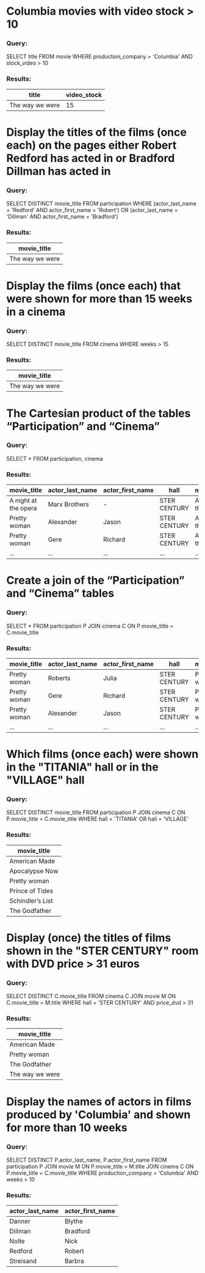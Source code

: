 # Columbia movies with video stock > 10
### Query: ###
SELECT title
FROM movie
WHERE production_company = 'Columbia' AND stock_video > 10
### Results: ###
| title             | video_stock |
|-------------------|------------|
| The way we were   | 15         |

# Display the titles of the films (once each) on the pages either Robert Redford has acted in or Bradford Dillman has acted in
### Query: ###
SELECT DISTINCT movie_title
FROM participation
WHERE (actor_last_name = 'Redford' AND actor_first_name = 'Robert') 
   OR (actor_last_name = 'Dillman' AND actor_first_name = 'Bradford')
### Results: ###
| movie_title      |
|------------------|
| The way we were  |
# Display the films (once each) that were shown for more than 15 weeks in a cinema
### Query: ###
SELECT DISTINCT movie_title
FROM cinema
WHERE weeks > 15
### Results: ###
| movie_title      |
|------------------|
| The way we were  |

# The Cartesian product of the tables “Participation” and “Cinema”
### Query: ###
SELECT *
FROM participation, cinema
### Results: ###
| movie_title           | actor_last_name | actor_first_name | hall         | movie_title_          | weeks |
|-----------------------|----------------|-----------------|-------------|----------------------|-------|
| A night at the opera  | Marx Brothers  | -               | STER CENTURY| A night in the opera  | 24    |
| Pretty woman          | Alexander      | Jason           | STER CENTURY| A night in the opera  | 24    |
| Pretty woman          | Gere           | Richard         | STER CENTURY| A night in the opera  | 24    |
| ...                   | ...            | ...             | ...         | ...                  | ...   |

# Create a join of the “Participation” and “Cinema” tables
### Query: ###
SELECT *
FROM participation P
JOIN cinema C ON P.movie_title = C.movie_title
### Results: ###
| movie_title      | actor_last_name | actor_first_name | hall         | movie_title_    | weeks |
|------------------|----------------|-----------------|-------------|----------------|-------|
| Pretty woman     | Roberts        | Julia           | STER CENTURY| Pretty woman   | 35    |
| Pretty woman     | Gere           | Richard         | STER CENTURY| Pretty woman   | 35    |
| Pretty woman     | Alexander      | Jason           | STER CENTURY| Pretty woman   | 35    |
| ...              | ...            | ...             | ...         | ...            | ...   |

# Which films (once each) were shown in the "TITANIA" hall or in the "VILLAGE" hall
### Query: ###
SELECT DISTINCT movie_title
FROM participation P
JOIN cinema C ON P.movie_title = C.movie_title
WHERE hall = 'TITANIA' OR hall = 'VILLAGE'
### Results: ###
| movie_title       |
|------------------ |
| American Made     |
| Apocalypse Now    |
| Pretty woman      |
| Prince of Tides   |
| Schindler’s List  |
| The Godfather     |

# Display (once) the titles of films shown in the "STER CENTURY" room with DVD price > 31 euros
### Query: ###
SELECT DISTINCT C.movie_title
FROM cinema C
JOIN movie M ON C.movie_title = M.title
WHERE hall = 'STER CENTURY' AND price_dvd > 31
### Results: ###
| movie_title      |
|------------------|
| American Made    |
| Pretty woman     |
| The Godfather    |
| The way we were  |

# Display the names of actors in films produced by 'Columbia' and shown for more than 10 weeks
### Query: ###
SELECT DISTINCT P.actor_last_name, P.actor_first_name
FROM participation P
JOIN movie M ON P.movie_title = M.title
JOIN cinema C ON P.movie_title = C.movie_title
WHERE production_company = 'Columbia' AND weeks > 10
### Results: ###
| actor_last_name  | actor_first_name |
|-----------------|-----------------|
| Danner          | Blythe          |
| Dillman         | Bradford        |
| Nolte           | Nick            |
| Redford         | Robert          |
| Streisand       | Barbra          |
